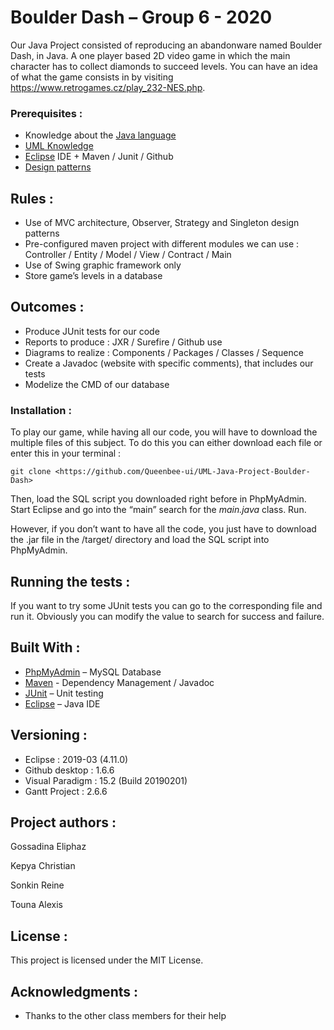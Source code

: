 # Boulder Dash – Group 6 - 2020

Our Java Project consisted of reproducing an abandonware named Boulder Dash, in Java. A one player based 2D video game in which the main character has to collect diamonds to succeed levels.
You can have an idea of what the game consists in by visiting https://www.retrogames.cz/play_232-NES.php.

### Prerequisites :

-    Knowledge about the [Java language](https://en.wikipedia.org/wiki/Java_(programming_language))
-    [UML Knowledge](https://en.wikipedia.org/wiki/Unified_Modeling_Language)
-    [Eclipse](https://www.eclipse.org/documentation/) IDE + Maven / Junit / Github
-    [Design patterns](https://en.wikipedia.org/wiki/Software_design_pattern)

## Rules :

- Use of MVC architecture, Observer, Strategy and Singleton design patterns
- Pre-configured maven project with different modules we can use : Controller / Entity / Model / View / Contract / Main
- Use of Swing graphic framework only
- Store game’s levels in a database

## Outcomes : 

- Produce JUnit tests for our code
- Reports to produce : JXR / Surefire / Github use
- Diagrams to realize : Components / Packages / Classes / Sequence
- Create a Javadoc (website with specific comments), that includes our tests
- Modelize the CMD of our database

### Installation :

To play our game, while having all our code, you will have to download the multiple files of this subject. To do this you can either download each file or enter this in your terminal :
  
```
git clone <https://github.com/Queenbee-ui/UML-Java-Project-Boulder-Dash>
```

Then, load the SQL script you downloaded right before in PhpMyAdmin. Start Eclipse and go into the “main” search for the *main.java* class. Run.

However, if you don’t want to have all the code, you just have to download the .jar file in the /target/ directory and load the SQL script into PhpMyAdmin.


## Running the tests :

If you want to try some JUnit tests you can go to the corresponding file and run it. Obviously you can modify the value to search for success and failure. 

## Built With :

* [PhpMyAdmin](https://www.phpmyadmin.net/) – MySQL Database
* [Maven](https://maven.apache.org/) - Dependency Management / Javadoc
* [JUnit](https://junit.org/junit4/) – Unit testing
* [Eclipse]( https://www.eclipse.org/) – Java IDE

## Versioning :

-	Eclipse : 2019-03 (4.11.0)
-	Github desktop : 1.6.6
-	Visual Paradigm : 15.2 (Build 20190201)
-	Gantt Project : 2.6.6

## Project authors :

Gossadina Eliphaz

Kepya Christian

Sonkin Reine

Touna Alexis

## License :

This project is licensed under the MIT License.

## Acknowledgments :

* Thanks to the other class members for their help

